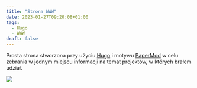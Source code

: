 ```yaml
---
title: "Strona WWW"
date: 2023-01-27T09:20:08+01:00
tags:
  - Hugo
  - WWW
draft: false
---
```


Prosta strona stworzona przy użyciu [Hugo](https://gohugo.io/)  i motywu [PaperMod](https://themes.gohugo.io/themes/hugo-papermod/) w celu zebrania w jednym miejscu informacji na temat projektów, w których brałem udział.

![](/images/2023-thumbs/01.strona_www.png#center)